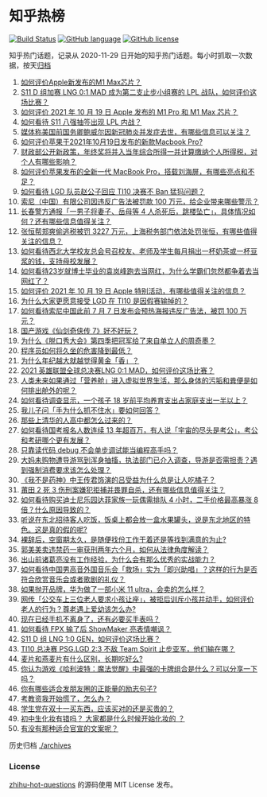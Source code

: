 # 知乎热榜
[![Build Status](https://github.com/ToWeLong/zhihu-hot-questions/workflows/CI/badge.svg)](https://github.com/ToWeLong/zhihu-hot-questions/actions)
[![GitHub language](https://img.shields.io/badge/language-golang-orange.svg)](https://golang.org/)
[![GitHub license](https://img.shields.io/github/license/ToWeLong/zhihu-hot-questions)](https://github.com/ToWeLong/zhihu-hot-questions/blob/main/LICENSE)

知乎热门话题，记录从 2020-11-29 日开始的知乎热门话题。每小时抓取一次数据，按天[归档](./archives)

<!-- BEGIN -->

1. [如何评价Apple新发布的M1 Max芯片？](https://www.zhihu.com/question/493188474)
1. [S11 D 组加赛 LNG 0:1 MAD 成为第二支止步小组赛的 LPL 战队，如何评价这场比赛？](https://www.zhihu.com/question/493190085)
1. [如何评价 2021 年 10 月 19 日 Apple 发布的 M1 Pro 和 M1 Max 芯片？](https://www.zhihu.com/question/493188817)
1. [如何看待 S11 八强抽签出现 LPL 内战？](https://www.zhihu.com/question/492937644)
1. [媒体称美国前国务卿鲍威尔因新冠肺炎并发症去世，有哪些信息可以关注？](https://www.zhihu.com/question/493150133)
1. [如何评价苹果于2021年10月19日发布的新款Macbook Pro?](https://www.zhihu.com/question/493189252)
1. [财政部公开新政策，年终奖将并入当年综合所得一并计算缴纳个人所得税，对个人有哪些影响？](https://www.zhihu.com/question/493038426)
1. [如何评价苹果发布的全新一代 MacBook Pro，搭载刘海屏，有哪些亮点和不足？](https://www.zhihu.com/question/493189029)
1. [如何看待 LGD 队员赵公子回应 TI10 决赛不 Ban 猛犸问题？](https://www.zhihu.com/question/493073366)
1. [索尼（中国）有限公司因违反广告法被罚款 100 万元，给企业带来哪些警示？](https://www.zhihu.com/question/492967107)
1. [长春警方通报「一男子将妻子、岳母等 4 人杀死后，跳楼坠亡」，具体情况如何？还有哪些信息值得关注？](https://www.zhihu.com/question/493043441)
1. [张恒帮郑爽偷逃税被罚 3227 万元，上海税务部门依法处罚张恒，有哪些值得关注的信息？](https://www.zhihu.com/question/493129942)
1. [如何看待西北大学校友总会号召校友、老师及学生每月捐出一杯奶茶或一杯豆浆的钱，支持母校发展？](https://www.zhihu.com/question/493039515)
1. [如何看待23岁就博士毕业的袁岚峰跑去当网红，为什么学霸们忽然都争着去当网红了？](https://www.zhihu.com/question/487518051)
1. [如何评价 2021 年 10 月 19 日 Apple 特别活动，有哪些值得关注的信息？](https://www.zhihu.com/question/493185563)
1. [为什么大家更愿意接受 LGD 在 TI10 是因假赛输掉的？](https://www.zhihu.com/question/493028517)
1. [如何看待索尼中国此前 7 月 7 日发布会预热海报违反广告法，被罚 100 万元？](https://www.zhihu.com/question/492982749)
1. [国产游戏《仙剑奇侠传 7》好不好玩？](https://www.zhihu.com/question/491899030)
1. [为什么《脱口秀大会》第四季把冠军给了来自单立人的周奇墨？](https://www.zhihu.com/question/492177935)
1. [程序员如何将久坐的危害降到最低？](https://www.zhihu.com/question/22942209)
1. [为什么年纪越大就越觉得黄金「香」？](https://www.zhihu.com/question/492009594)
1. [2021 英雄联盟全球总决赛LNG 0:1 MAD，如何评价这场比赛？](https://www.zhihu.com/question/493180678)
1. [人类未来如果通过「营养舱」进入虚拟世界生活，那么身体的污垢和粪便是如何排出舱外的呢？](https://www.zhihu.com/question/492867093)
1. [如何看待调查显示，一个孩子 18 岁前平均养育支出占家庭支出一半以上？](https://www.zhihu.com/question/492539872)
1. [我儿子问「手为什么抓不住水」要如何回答？](https://www.zhihu.com/question/21734798)
1. [那些上清华的人高中都怎么过来的？](https://www.zhihu.com/question/333864283)
1. [如何看待国考报名人数连续 13 年超百万，有人说「宇宙的尽头是考公」，考公和考研哪个更有发展？](https://www.zhihu.com/question/492498641)
1. [只靠读代码 debug 不会单步调试能当编程高手吗？](https://www.zhihu.com/question/492958253)
1. [大妈未购物遭导游骂到浑身抽搐，执法部门已介入调查，导游是否需担责？遇到强制消费要求该怎么处理？](https://www.zhihu.com/question/493060684)
1. [《我不是药神》中王传君饰演的吕受益为什么总是让人吃橘子？](https://www.zhihu.com/question/283997452)
1. [莆田 2 死 3 伤刑案嫌犯拒捕并畏罪自杀，还有哪些信息值得关注？](https://www.zhihu.com/question/493129136)
1. [如何看待购买迪士尼乐园达菲家族一玩偶需排队 4 小时，二手价格最高暴涨 8 倍？什么原因导致的？](https://www.zhihu.com/question/492871986)
1. [听说在东北招待客人吃饭，饭桌上都会放一盒水果罐头，说是东北地区的特色。这是真的假的呢?](https://www.zhihu.com/question/492789246)
1. [裸辞后，空窗期太久，是随便找份工作干着还是等找到满意的为止?](https://www.zhihu.com/question/470986883)
1. [郭美美卖违禁药一审获刑两年六个月，如何从法律角度解读？](https://www.zhihu.com/question/493075123)
1. [出山前诸葛亮没有工作经验，为什么会有那么优秀的实战能力？](https://www.zhihu.com/question/490703323)
1. [如何看待中国男高音外国音乐会「救场」实为「即兴助唱」？这样的行为是否符合欣赏音乐会或者歌剧的礼仪？](https://www.zhihu.com/question/492826110)
1. [如果抛开品牌，华为做了一部小米 11 ultra，会卖的怎么样？](https://www.zhihu.com/question/492192436)
1. [网传「公交车上三位老人要求小孩让座」，被拒后训斥小孩并动手，如何评价老人的行为？尊老遇上爱幼该怎么办?](https://www.zhihu.com/question/492410738)
1. [现在已经手机不离身了，还有必要买手表吗？](https://www.zhihu.com/question/492039196)
1. [如何看待 FPX 输了后 ShowMaker 亮表情嘲讽？](https://www.zhihu.com/question/492002876)
1. [S11 D 组 LNG 1:0 GEN，如何评价这场比赛？](https://www.zhihu.com/question/493155080)
1. [TI10 总决赛 PSG.LGD 2:3 不敌 Team Spirit 止步亚军，他们输在哪？](https://www.zhihu.com/question/492993077)
1. [麦片和燕麦片有什么区别，长期吃好么?](https://www.zhihu.com/question/21792394)
1. [你认为游戏《哈利波特：魔法觉醒》中最强的卡牌组合是什么？可以分享一下吗？](https://www.zhihu.com/question/486100164)
1. [你有哪些适合发朋友圈的正能量的励志句子?](https://www.zhihu.com/question/484059230)
1. [考教资我开始慌了，怎么办？](https://www.zhihu.com/question/491861965)
1. [学生党在双十一买东西，应该买对的还是买贵的？](https://www.zhihu.com/question/492004645)
1. [初中生化妆有错吗？ 大家都是什么时候开始化妆的 ？](https://www.zhihu.com/question/491154360)
1. [有没有那种适合官宣的文案呢？](https://www.zhihu.com/question/487888610)

<!-- END -->

历史归档 [./archives](./archives)


### License
[zhihu-hot-questions](https://github.com/towelong/zhihu-hot-questions) 的源码使用 MIT License 发布。